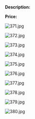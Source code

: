 **Description:**

**Price:**

![371.jpg](../images/371.jpg)

![372.jpg](../images/372.jpg)

![373.jpg](../images/373.jpg)

![374.jpg](../images/374.jpg)

![375.jpg](../images/375.jpg)

![376.jpg](../images/376.jpg)

![377.jpg](../images/377.jpg)

![378.jpg](../images/378.jpg)

![379.jpg](../images/379.jpg)

![380.jpg](../images/380.jpg)